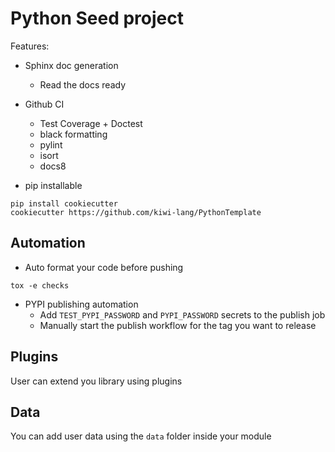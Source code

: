 Python Seed project
===================

Features:

* Sphinx doc generation
    * Read the docs ready
* Github CI
    * Test Coverage + Doctest
    * black formatting
    * pylint
    * isort
    * docs8

* pip installable

```
pip install cookiecutter
cookiecutter https://github.com/kiwi-lang/PythonTemplate

```

## Automation

* Auto format your code before pushing

```
tox -e checks
```

*  PYPI publishing automation
    * Add ``TEST_PYPI_PASSWORD`` and ``PYPI_PASSWORD`` secrets to the publish job
    * Manually start the publish workflow for the tag you want to release


## Plugins

User can extend you library using plugins


## Data

You can add user data using the ``data`` folder inside your module
